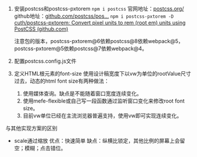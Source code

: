1. 安装postcss和postcss-pxtorem
   `npm i postcss`
   官网地址：[postcss.org/](https://link.juejin.cn/?target=https%3A%2F%2Fgitee.com%2Flink%3Ftarget%3Dhttps%253A%252F%252Fpostcss.org%252F "https://gitee.com/link?target=https%3A%2F%2Fpostcss.org%2F") 
   github地址：[github.com/postcss/pos…](https://link.juejin.cn/?target=https%3A%2F%2Fgitee.com%2Flink%3Ftarget%3Dhttps%253A%252F%252Fgithub.com%252Fpostcss%252Fpostcss "https://gitee.com/link?target=https%3A%2F%2Fgithub.com%2Fpostcss%2Fpostcss")
   `npm i postcss-pxtorem -D`
   [cuth/postcss-pxtorem: Convert pixel units to rem (root em) units using PostCSS (github.com)](https://github.com/cuth/postcss-pxtorem)
   
   注意包的版本，postcss-pxtorem@6依赖postcss@8依赖webpack@5，postcss-pxtorem@5依赖postcss@7依赖webpack@4。
2. 配置postcss.config.js文件
   
3. 定义HTML根元素的font-size
   使用设计稿宽度下以vw为单位的rootValue尺寸
   过去，动态的html font size有两种做法：
   1. 使用媒体查询。缺点是不能随着窗口宽度连续变化。
   2. 使用mefe-flexible或自己写一段函数通过监听窗口变化来修改root font size。
   3. 目前vw单位已经在主流浏览器普遍支持，使用vw即可实现连续变化。

与其他实现方案的区别
- scale通过缩放
  优点：快速简单
  缺点：纵横比锁定，其他比例的屏幕上会留空；模糊；点击错位。
